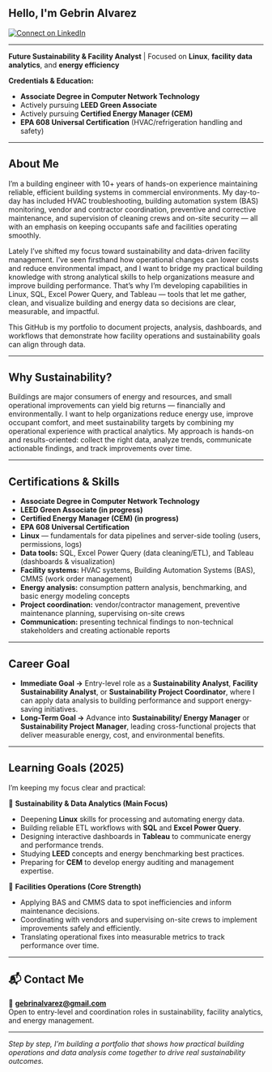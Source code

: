 ## Hello, I'm **Gebrin Alvarez**

[![Connect on LinkedIn](https://img.shields.io/badge/LinkedIn-0077B5?style=for-the-badge&logo=linkedin&logoColor=white)](https://www.linkedin.com/in/gebrin-alvarez/)

---

**Future Sustainability & Facility Analyst** | Focused on **Linux**, **facility data analytics**, and **energy efficiency**

**Credentials & Education:**  
- **Associate Degree in Computer Network Technology**  
- Actively pursuing **LEED Green Associate**  
- Actively pursuing **Certified Energy Manager (CEM)**  
- **EPA 608 Universal Certification** (HVAC/refrigeration handling and safety)

---

## About Me

I’m a building engineer with 10+ years of hands-on experience maintaining reliable, efficient building systems in commercial environments. My day-to-day has included HVAC troubleshooting, building automation system (BAS) monitoring, vendor and contractor coordination, preventive and corrective maintenance, and supervision of cleaning crews and on-site security — all with an emphasis on keeping occupants safe and facilities operating smoothly.

Lately I’ve shifted my focus toward sustainability and data-driven facility management. I’ve seen firsthand how operational changes can lower costs and reduce environmental impact, and I want to bridge my practical building knowledge with strong analytical skills to help organizations measure and improve building performance. That’s why I’m developing capabilities in Linux, SQL, Excel Power Query, and Tableau — tools that let me gather, clean, and visualize building and energy data so decisions are clear, measurable, and impactful.

This GitHub is my portfolio to document projects, analysis, dashboards, and workflows that demonstrate how facility operations and sustainability goals can align through data.

---

## Why Sustainability?

Buildings are major consumers of energy and resources, and small operational improvements can yield big returns — financially and environmentally. I want to help organizations reduce energy use, improve occupant comfort, and meet sustainability targets by combining my operational experience with practical analytics. My approach is hands-on and results-oriented: collect the right data, analyze trends, communicate actionable findings, and track improvements over time.

---

## Certifications & Skills

- **Associate Degree in Computer Network Technology**  
- **LEED Green Associate (in progress)**  
- **Certified Energy Manager (CEM) (in progress)**  
- **EPA 608 Universal Certification**  
- **Linux** — fundamentals for data pipelines and server-side tooling (users, permissions, logs)  
- **Data tools:** SQL, Excel Power Query (data cleaning/ETL), and Tableau (dashboards & visualization)  
- **Facility systems:** HVAC systems, Building Automation Systems (BAS), CMMS (work order management)  
- **Energy analysis:** consumption pattern analysis, benchmarking, and basic energy modeling concepts  
- **Project coordination:** vendor/contractor management, preventive maintenance planning, supervising on-site crews  
- **Communication:** presenting technical findings to non-technical stakeholders and creating actionable reports

---

## Career Goal

- **Immediate Goal →** Entry-level role as a **Sustainability Analyst**, **Facility Sustainability Analyst**, or **Sustainability Project Coordinator**, where I can apply data analysis to building performance and support energy-saving initiatives.  
- **Long-Term Goal →** Advance into **Sustainability/ Energy Manager** or **Sustainability Project Manager**, leading cross-functional projects that deliver measurable energy, cost, and environmental benefits.

---

## Learning Goals (2025)

I’m keeping my focus clear and practical:

🔹 **Sustainability & Data Analytics (Main Focus)**  
- Deepening **Linux** skills for processing and automating energy data.  
- Building reliable ETL workflows with **SQL** and **Excel Power Query**.  
- Designing interactive dashboards in **Tableau** to communicate energy and performance trends.  
- Studying **LEED** concepts and energy benchmarking best practices.  
- Preparing for **CEM** to develop energy auditing and management expertise.

🔹 **Facilities Operations (Core Strength)**  
- Applying BAS and CMMS data to spot inefficiencies and inform maintenance decisions.  
- Coordinating with vendors and supervising on-site crews to implement improvements safely and efficiently.  
- Translating operational fixes into measurable metrics to track performance over time.

---

## 📬 Contact Me

📧 **gebrinalvarez@gmail.com**  
Open to entry-level and coordination roles in sustainability, facility analytics, and energy management.

---

*Step by step, I’m building a portfolio that shows how practical building operations and data analysis come together to drive real sustainability outcomes.*
